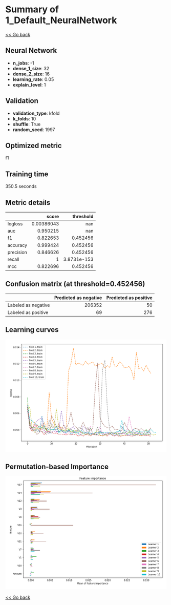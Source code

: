 # Summary of 1_Default_NeuralNetwork

[<< Go back](../README.md)


## Neural Network
- **n_jobs**: -1
- **dense_1_size**: 32
- **dense_2_size**: 16
- **learning_rate**: 0.05
- **explain_level**: 1

## Validation
 - **validation_type**: kfold
 - **k_folds**: 10
 - **shuffle**: True
 - **random_seed**: 1997

## Optimized metric
f1

## Training time

350.5 seconds

## Metric details
|           |      score |     threshold |
|:----------|-----------:|--------------:|
| logloss   | 0.00386043 | nan           |
| auc       | 0.950215   | nan           |
| f1        | 0.822653   |   0.452456    |
| accuracy  | 0.999424   |   0.452456    |
| precision | 0.846626   |   0.452456    |
| recall    | 1          |   3.8731e-153 |
| mcc       | 0.822696   |   0.452456    |


## Confusion matrix (at threshold=0.452456)
|                     |   Predicted as negative |   Predicted as positive |
|:--------------------|------------------------:|------------------------:|
| Labeled as negative |                  206352 |                      50 |
| Labeled as positive |                      69 |                     276 |

## Learning curves
![Learning curves](learning_curves.png)

## Permutation-based Importance
![Permutation-based Importance](permutation_importance.png)

[<< Go back](../README.md)
